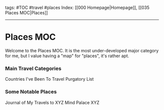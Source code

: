 tags: #TOC #travel #places
Index: [[000 Homepage|Homepage]], [[035 Places MOC|Places]]

---
# Places MOC
Welcome to the Places MOC. It is the most under-developed major category for me, but I value having a "map" for "places", it's rather apt.

### Main Travel Categories
Countries I've Been To
Travel Purgatory List

### Some Notable Places
Journal of My Travels to XYZ
Mind Palace XYZ